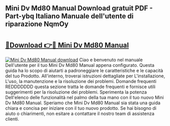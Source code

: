 ## Mini Dv Md80 Manual Download gratuit PDF - Part-ybq Italiano Manuale dell'utente di riparazione NqmOy

# <h2><a href="http://dfcz9fg.blite.top/?on=Mini+Dv+Md80+Manual">🔗Download 👉🔴 Mini Dv Md80 Manual</a></h2>

[![Mini Dv Md80 Manual download](https://i.imgur.com/lujVjoI.png)](http://dfcz9fg.blite.top/?on=Mini+Dv+Md80+Manual)
Ciao e benvenuto nel manuale Dell'utente per il tuo Mini Dv Md80 Manual appena configurato. Questa guida ha lo scopo di aiutarti a padroneggiare le caratteristiche e le capacità del tuo Prodotto. All'interno, troverai istruzioni dettagliate per L'installazione, L'uso, la manutenzione e la risoluzione dei problemi. Domande frequenti REDDDDDDD questa sezione tratta le domande frequenti e fornisce utili suggerimenti per la risoluzione dei problemi. Sperimenta la potenza Dell'elenco delle funzionalità nel palmo della tua mano con il tuo nuovo Mini Dv Md80 Manual. Speriamo che Mini Dv Md80 Manual sia stata una guida chiara e concisa per iniziare con il tuo nuovo prodotto. Se hai bisogno di aiuto o chiarimenti, non esitare a contattare il nostro team di assistenza clienti.
